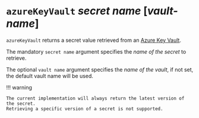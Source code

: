 # `azureKeyVault` *secret name* [*vault-name*]

`azureKeyVault` returns a secret value retrieved from an
[Azure Key Vault](https://learn.microsoft.com/en-us/azure/key-vault/general/).

The mandatory `secret name` argument specifies the *name of the secret* to
retrieve.

The optional `vault name` argument specifies the *name of the vault*, if not set,
the default vault name will be used.

!!! warning

    The current implementation will always return the latest version of the secret.
    Retrieving a specific version of a secret is not supported.
